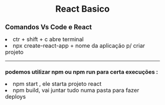<h1 align="center"> React Basico </h1>

<section> 
<h2>Comandos Vs Code e React </h2>

<li style="font-size:18px;" > ctr + shift + c abre terminal
<li style="font-size:18px;" > npx create-react-app + nome da aplicação p/ criar projeto
<hr>
<h3 style="font-size:18px;">
 podemos utilizar npm ou npm run para certa execuções : </h3>

<li style="font-size:18px;" > npm start , ele starta projeto react
<li style="font-size:18px;" >npm build, vai juntar tudo numa pasta para fazer deploys

</secton>
